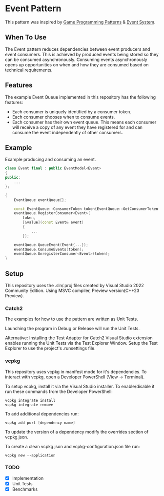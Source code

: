 # Event Pattern

This pattern was inspired by [Game Programming Patterns](https://gameprogrammingpatterns.com/event-queue.html) & [Event System](https://denyskryvytskyi.github.io/event-system).

## When To Use

The Event pattern reduces dependencies between event producers and event consumers. This is achieved by produced events being stored so they can be consumed asynchronously. Consuming events asynchronously opens up opportunities on when and how they are consumed based on technical requirements.

## Features

The example Event Queue implemented in this repository has the following features:
* Each consumer is uniquely identified by a consumer token.
* Each consumer chooses when to consume events.
* Each consumer has their own event queue. This means each consumer will receive a copy of any event they have registered for and can consume the event independently of other consumers.

## Example

Example producing and consuming an event.

```cpp
class Event final : public EventModel<Event>
{
public:
    ...
};

{
    EventQueue eventQueue{};

    const EventQueue::ConsumerToken token{EventQueue::GetConsumerToken()};
    eventQueue.RegisterConsumer<Event>(
        token,
        [&value](const Event& event)
        {
            ...
        });

    eventQueue.QueueEvent(Event{...});
    eventQueue.ConsumeEvents(token);
    eventQueue.UnregisterConsumer<Event>(token);
}
```

## Setup

This repository uses the .sln/.proj files created by Visual Studio 2022 Community Edition.
Using MSVC compiler, Preview version(C++23 Preview). 

### Catch2
The examples for how to use the pattern are written as Unit Tests.

Launching the program in Debug or Release will run the Unit Tests.

Alternative:
Installing the Test Adapter for Catch2 Visual Studio extension enables running the Unit Tests via the Test Explorer Window. Setup the Test Explorer to use the project's .runsettings file.

### vcpkg
This repository uses vcpkg in manifest mode for it's dependencies. To interact with vcpkg, open a Developer PowerShell (View -> Terminal).

To setup vcpkg, install it via the Visual Studio installer. To enable/disable it run these commands from the Developer PowerShell:
```
vcpkg integrate install
vcpkg integrate remove
```

To add additional dependencies run:
```
vcpkg add port [dependency name]
```

To update the version of a dependency modify the overrides section of vcpkg.json. 

To create a clean vcpkg.json and vcpkg-configuration.json file run:
```
vcpkg new --application
```

### TODO
- [x] Implementation
- [x] Unit Tests
- [x] Benchmarks
